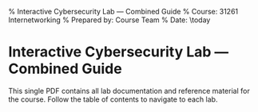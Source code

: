 % Interactive Cybersecurity Lab — Combined Guide
% Course: 31261 Internetworking
% Prepared by: Course Team
% Date: \today

# Interactive Cybersecurity Lab — Combined Guide

This single PDF contains all lab documentation and reference material for the course.
Follow the table of contents to navigate to each lab.
